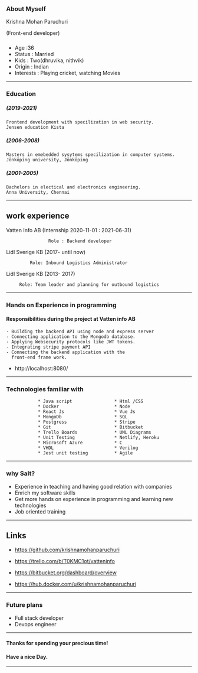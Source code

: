 <!-- .slide: class="intro" -->
<!-- .slide: data-transition="convex" data-transition-speed="medium"-->

<h3> About Myself </h3>

<p> Krishna Mohan Paruchuri</p>

(Front-end developer)

### <div> </div>

- Age :36
- Status : Married
- Kids : Two(dhruvika, nithvik)
- Origin : Indian
- Interests : Playing cricket, watching Movies

---

<!-- .slide: class="complex pink" -->

<h3> Education </h3>

##### (2019-2021)

    Frontend development with specilization in web security.
    Jensen education Kista

##### (2006-2008)

    Masters in emebedded sysytems specilization in computer systems.
    Jönköping university, Jönköping

##### (2001-2005)

    Bachelors in electical and electronics engineering.
    Anna University, Chennai

---

## work experience

Vatten Info AB (Internship 2020-11-01 : 2021-06-31)

                    Role : Backend developer

Lidl Sverige KB (2017- until now)

             Role: Inbound Logistics Administrator

Lidl Sverige KB (2013- 2017)

         Role: Team leader and planning for outbound logistics

---

### Hands on Experience in programming

<h4> Responsibilities during the project at Vatten info AB </h4>

    - Building the backend API using node and express server
    - Connecting application to the Mongodb database.
    - Applying Websecurity protocols like JWT tokens.
    - Integrating stripe payment API
    - Connecting the backend application with the
      front-end frame work.

- http://localhost:8080/ <!--  style="font-size: 0.9 em !important;" -->

---

<!-- .slide: class="complex pink" -->

### Technologies familiar with

                * Java script                * Html /CSS
                * Docker                     * Node
                * React Js                   * Vue Js
                * MongoDb                    * SQL
                * Postgress                  * Stripe
                * Git                        * Bitbucket
                * Trello Boards              * UML Diagrams
                * Unit Testing               * Netlify, Heroku
                * Microsoft Azure            * C
                * VHDL                       * Verilog
                * Jest unit testing          * Agile

---

<!-- .slide: class="complex pink" -->

### why Salt?

- Experience in teaching and having good relation with companies
- Enrich my software skills
- Get more hands on experience in programming and learning new technologies
- Job oriented training

---

<!-- .slide: class="complex pink" -->

## Links

- https://github.com/krishnamohanparuchuri

- https://trello.com/b/T0KMC1ot/vatteninfo

- https://bitbucket.org/dashboard/overview

- https://hub.docker.com/u/krishnamohanparuchuri

---

<!-- .slide: class="complex pink" -->

### Future plans

- Full stack developer
- Devops engineer

---

<!-- .slide: class="complex pink" -->

#### Thanks for spending your precious time! <!-- .element: class="fragment" -->

#### Have a nice Day. <!-- .element: class="fragment" -->

---
